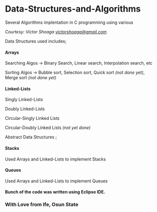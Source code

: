 # Data-Structures-and-Algorithms
Several Algorithms implentation in C programming using various

*Courtesy: Victor Shoaga* *victorshoaga@gmail.com*


Data Structures used includes;
#### Arrays
Searching Algos -> Binary Search, Linear search, Interpolation search, etc

Sorting Algos -> Bubble sort, Selection sort, Quick sort *(not done yet)*, Merge sort *(not done yet)*
#### Linked-Lists
Singly Linked-Lists

Doubly Linked-Lists

Circular-Singly Linked Lists

Circular-Doubly Linked Lists *(not yet done)*

Abstract Data Structures ;
#### Stacks
Used Arrays and Linked-Lists to implement Stacks

#### Queues
Used Arrays and Linked-Lists to implement Queues


#### Bunch of the code was written using Eclipse IDE.

### With Love from Ife, Osun State



